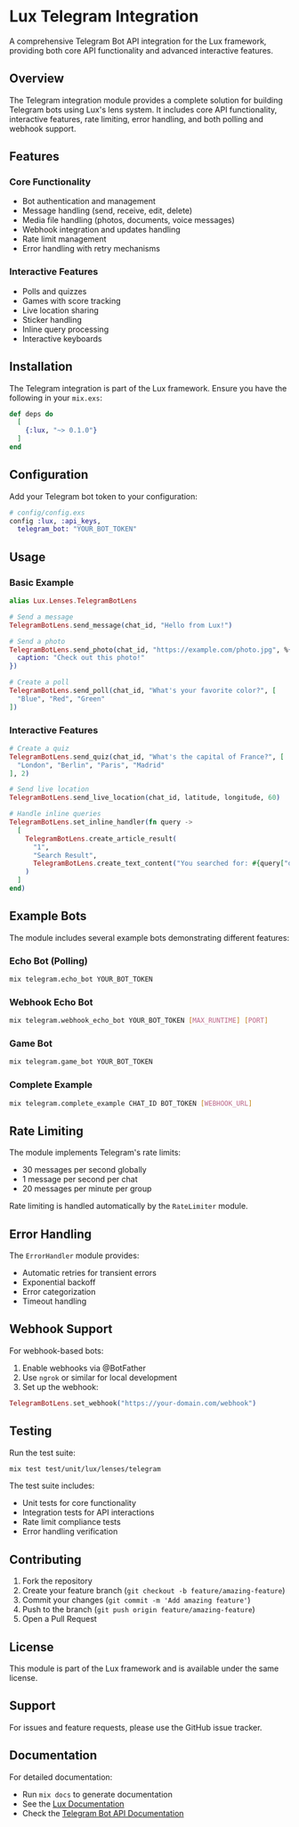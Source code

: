# Lux Telegram Integration

A comprehensive Telegram Bot API integration for the Lux framework, providing both core API functionality and advanced interactive features.

## Overview

The Telegram integration module provides a complete solution for building Telegram bots using Lux's lens system. It includes core API functionality, interactive features, rate limiting, error handling, and both polling and webhook support.

## Features

### Core Functionality
- Bot authentication and management
- Message handling (send, receive, edit, delete)
- Media file handling (photos, documents, voice messages)
- Webhook integration and updates handling
- Rate limit management
- Error handling with retry mechanisms

### Interactive Features
- Polls and quizzes
- Games with score tracking
- Live location sharing
- Sticker handling
- Inline query processing
- Interactive keyboards

## Installation

The Telegram integration is part of the Lux framework. Ensure you have the following in your `mix.exs`:

```elixir
def deps do
  [
    {:lux, "~> 0.1.0"}
  ]
end
```

## Configuration

Add your Telegram bot token to your configuration:

```elixir
# config/config.exs
config :lux, :api_keys,
  telegram_bot: "YOUR_BOT_TOKEN"
```

## Usage

### Basic Example

```elixir
alias Lux.Lenses.TelegramBotLens

# Send a message
TelegramBotLens.send_message(chat_id, "Hello from Lux!")

# Send a photo
TelegramBotLens.send_photo(chat_id, "https://example.com/photo.jpg", %{
  caption: "Check out this photo!"
})

# Create a poll
TelegramBotLens.send_poll(chat_id, "What's your favorite color?", [
  "Blue", "Red", "Green"
])
```

### Interactive Features

```elixir
# Create a quiz
TelegramBotLens.send_quiz(chat_id, "What's the capital of France?", [
  "London", "Berlin", "Paris", "Madrid"
], 2)

# Send live location
TelegramBotLens.send_live_location(chat_id, latitude, longitude, 60)

# Handle inline queries
TelegramBotLens.set_inline_handler(fn query ->
  [
    TelegramBotLens.create_article_result(
      "1",
      "Search Result",
      TelegramBotLens.create_text_content("You searched for: #{query["query"]}")
    )
  ]
end)
```

## Example Bots

The module includes several example bots demonstrating different features:

### Echo Bot (Polling)
```bash
mix telegram.echo_bot YOUR_BOT_TOKEN
```

### Webhook Echo Bot
```bash
mix telegram.webhook_echo_bot YOUR_BOT_TOKEN [MAX_RUNTIME] [PORT]
```

### Game Bot
```bash
mix telegram.game_bot YOUR_BOT_TOKEN
```

### Complete Example
```bash
mix telegram.complete_example CHAT_ID BOT_TOKEN [WEBHOOK_URL]
```

## Rate Limiting

The module implements Telegram's rate limits:
- 30 messages per second globally
- 1 message per second per chat
- 20 messages per minute per group

Rate limiting is handled automatically by the `RateLimiter` module.

## Error Handling

The `ErrorHandler` module provides:
- Automatic retries for transient errors
- Exponential backoff
- Error categorization
- Timeout handling

## Webhook Support

For webhook-based bots:
1. Enable webhooks via @BotFather
2. Use `ngrok` or similar for local development
3. Set up the webhook:
```elixir
TelegramBotLens.set_webhook("https://your-domain.com/webhook")
```

## Testing

Run the test suite:
```bash
mix test test/unit/lux/lenses/telegram
```

The test suite includes:
- Unit tests for core functionality
- Integration tests for API interactions
- Rate limit compliance tests
- Error handling verification

## Contributing

1. Fork the repository
2. Create your feature branch (`git checkout -b feature/amazing-feature`)
3. Commit your changes (`git commit -m 'Add amazing feature'`)
4. Push to the branch (`git push origin feature/amazing-feature`)
5. Open a Pull Request

## License

This module is part of the Lux framework and is available under the same license.

## Support

For issues and feature requests, please use the GitHub issue tracker.

## Documentation

For detailed documentation:
- Run `mix docs` to generate documentation
- See the [Lux Documentation](https://hexdocs.pm/lux)
- Check the [Telegram Bot API Documentation](https://core.telegram.org/bots/api)